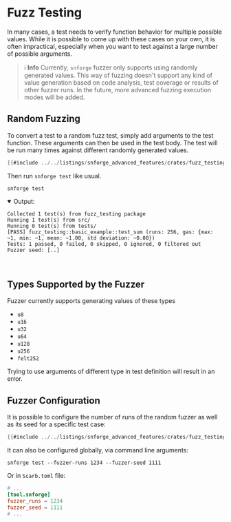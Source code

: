 # Fuzz Testing

In many cases, a test needs to verify function behavior for multiple possible values.
While it is possible to come up with these cases on your own, it is often impractical, especially when you want to test
against a large number of possible arguments.

> ℹ️ **Info**
> Currently, `snforge` fuzzer only supports using randomly generated values.
> This way of fuzzing doesn't support any kind of value generation based on code analysis, test coverage or results of
> other fuzzer runs.
> In the future, more advanced fuzzing execution modes will be added.

## Random Fuzzing

To convert a test to a random fuzz test, simply add arguments to the test function.
These arguments can then be used in the test body.
The test will be run many times against different randomly generated values.

```rust
{{#include ../../listings/snforge_advanced_features/crates/fuzz_testing/src/basic_example.cairo}}
```

Then run `snforge test` like usual.

```shell
snforge test
```

<details open>
<summary>Output:</summary>

```shell
Collected 1 test(s) from fuzz_testing package
Running 1 test(s) from src/
Running 0 test(s) from tests/
[PASS] fuzz_testing::basic_example::test_sum (runs: 256, gas: {max: ~1, min: ~1, mean: ~1.00, std deviation: ~0.00})
Tests: 1 passed, 0 failed, 0 skipped, 0 ignored, 0 filtered out
Fuzzer seed: [..]
```
</details>
<br>

## Types Supported by the Fuzzer

Fuzzer currently supports generating values of these types

- `u8`
- `u16`
- `u32`
- `u64`
- `u128`
- `u256`
- `felt252`

Trying to use arguments of different type in test definition will result in an error.

## Fuzzer Configuration

It is possible to configure the number of runs of the random fuzzer as well as its seed for a specific test case:

```rust
{{#include ../../listings/snforge_advanced_features/crates/fuzz_testing/src/with_parameters.cairo}}
```

It can also be configured globally, via command line arguments:

```shell
snforge test --fuzzer-runs 1234 --fuzzer-seed 1111
```

Or in `Scarb.toml` file:

```toml
# ...
[tool.snforge]
fuzzer_runs = 1234
fuzzer_seed = 1111
# ...
```
